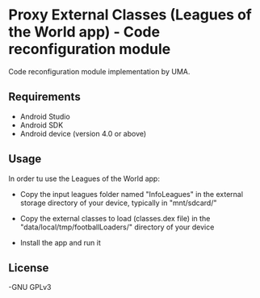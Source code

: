 # Proxy External Classes (Leagues of the World app) - Code reconfiguration module

Code reconfiguration module implementation by UMA.

## Requirements

- Android Studio
- Android SDK
- Android device (version 4.0 or above)

## Usage

In order tu use the Leagues of the World app:

- Copy the input leagues folder named "InfoLeagues" in the external
storage directory of your device, typically in "mnt/sdcard/"

- Copy the external classes to load (classes.dex file) in the "data/local/tmp/footballLoaders/"
directory of your device

- Install the app and run it

## License

-GNU GPLv3